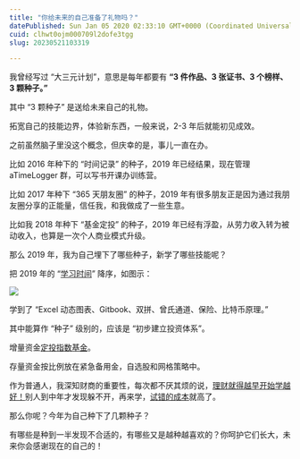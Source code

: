 ```yaml
---
title: "你给未来的自己准备了礼物吗？"
datePublished: Sun Jan 05 2020 02:33:10 GMT+0000 (Coordinated Universal Time)
cuid: clhwt0ojm000709l2dofe3tgg
slug: 20230521103319

---
```


我曾经写过 “大三元计划”，意思是每年都要有 **“3 件作品、3 张证书、3 个榜样、3 颗种子。”**

其中 “3 颗种子” 是送给未来自己的礼物。

拓宽自己的技能边界，体验新东西，一般来说，2-3 年后就能初见成效。

之前虽然脑子里没这个概念，但庆幸的是，事儿一直在办。

比如 2016 年种下的 “时间记录” 的种子，2019 年已经结果，现在管理 aTimeLogger 群，可以写书开课办训练营。

比如 2017 年种下 “365 天朋友圈” 的种子，2019 年有很多朋友正是因为通过我朋友圈分享的正能量，信任我，和我做成了一些生意。

比如我 2018 年种下 “基金定投” 的种子，2019 年已经有浮盈，从劳力收入转为被动收入，也算是一次个人商业模式升级。

那么 2019 年，我为自己埋下了哪些种子，新学了哪些技能呢？

把 2019 年的 “[学习时间](http://mp.weixin.qq.com/s?__biz=MzI3MzU5MDA1OQ==&mid=2247485950&idx=1&sn=9852e63836d21b77e1163ea5709dcedc&chksm=eb21bbbadc5632ac4a27e3ffc6708348c217c933c24a50d3041b1c1cf23bd6dc037b79cfb3a9&scene=21#wechat_redirect)” 降序，如图示：

![](https://cdn.hashnode.com/res/hashnode/image/upload/v1684636382019/8438a309-9658-4d97-8d99-da98a663ff0d.jpeg)

学到了 “Excel 动态图表、Gitbook、双拼、曾氏通道、保险、比特币原理。”

其中能算作 “种子” 级别的，应该是 “初步建立投资体系”。

增量资金[定投指数基金](http://mp.weixin.qq.com/s?__biz=MzI3MzU5MDA1OQ==&mid=2247485979&idx=1&sn=e5cbe8295da671ab63c3a82ef88d8ab2&chksm=eb21b85fdc563149b10c30e019a73169258a808ed74dff1fb76147b11ee25ce38456a86fd25f&scene=21#wechat_redirect)。

存量资金按比例放在紧急备用金，自选股和网格策略中。

作为普通人，我深知财商的重要性，每次都不厌其烦的说，[理财就得越早开始学越好！](http://mp.weixin.qq.com/s?__biz=MzI3MzU5MDA1OQ==&mid=2247485590&idx=1&sn=d4958988001a3e0ee3d191858eeadd24&chksm=eb21bad2dc5633c478539d633ac00ca7ad1ae027ba1fb402ac8eeefcf22aec3198e3214820bd&scene=21#wechat_redirect)别人到中年才发现躲不开，再来学，[试错的成本](http://mp.weixin.qq.com/s?__biz=MzI3MzU5MDA1OQ==&mid=2247485451&idx=1&sn=771cf7239ef9ceb9d7c7a111dd587a21&chksm=eb21ba4fdc5633590c1d10743283bd845d5711ddeb153e3a6804c04a71436cedd019fc6d3ddf&scene=21#wechat_redirect)就高了。

那么你呢？今年为自己种下了几颗种子？

有哪些是种到一半发现不合适的，有哪些又是越种越喜欢的？你呵护它们长大，未来你会感谢现在的自己的！
